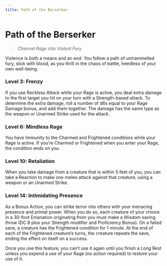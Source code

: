 ```yaml
---
title: Path of the Berserker
---
```


# Path of the Berserker

> *Channel Rage into Violent Fury*

Violence is both a means and an end. You follow a path of untrammelled fury, slick with blood, as you thrill in the chaos of battle, heedless of your own well-being.

### Level 3: Frenzy

If you use Reckless Attack while your Rage is active, you deal extra damage to the first target you hit on your turn with a Strength-based attack. To determine the extra damage, roll a number of d6s equal to your Rage Damage bonus, and add them together. The damage has the same type as the weapon or Unarmed Strike used for the attack.

### Level 6: Mindless Rage

You have Immunity to the Charmed and Frightened conditions while your Rage is active. If you’re Charmed or Frightened when you enter your Rage, the condition ends on you.

### Level 10: Retaliation

When you take damage from a creature that is within 5 feet of you, you can take a Reaction to make one melee attack against that creature, using a weapon or an Unarmed Strike.

### Level 14: Intimidating Presence

As a Bonus Action, you can strike terror into others with your menacing presence and primal power. When you do so, each creature of your choice in a 30-foot Emanation originating from you must make a Wisdom saving throw (DC 8 plus your Strength modifier and Proficiency Bonus). On a failed save, a creature has the Frightened condition for 1 minute. At the end of each of the Frightened creature’s turns, the creature repeats the save, ending the effect on itself on a success.

Once you use this feature, you can’t use it again until you finish a Long Rest unless you expend a use of your Rage (no action required) to restore your use of it.
